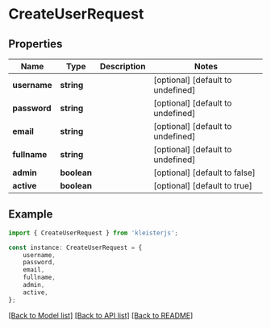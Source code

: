 # CreateUserRequest


## Properties

Name | Type | Description | Notes
------------ | ------------- | ------------- | -------------
**username** | **string** |  | [optional] [default to undefined]
**password** | **string** |  | [optional] [default to undefined]
**email** | **string** |  | [optional] [default to undefined]
**fullname** | **string** |  | [optional] [default to undefined]
**admin** | **boolean** |  | [optional] [default to false]
**active** | **boolean** |  | [optional] [default to true]

## Example

```typescript
import { CreateUserRequest } from 'kleisterjs';

const instance: CreateUserRequest = {
    username,
    password,
    email,
    fullname,
    admin,
    active,
};
```

[[Back to Model list]](../README.md#documentation-for-models) [[Back to API list]](../README.md#documentation-for-api-endpoints) [[Back to README]](../README.md)
